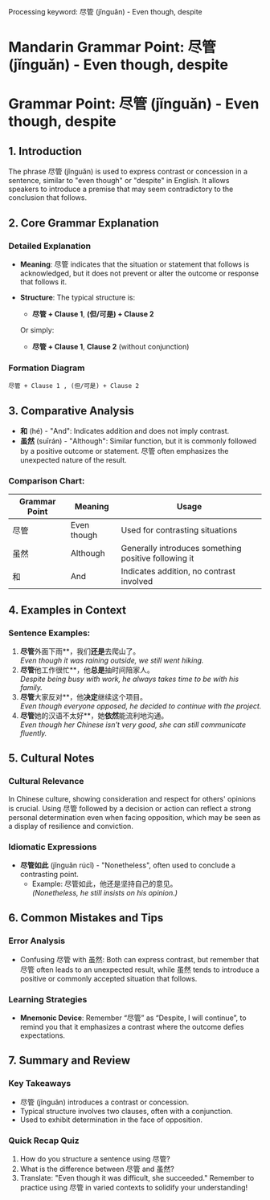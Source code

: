 Processing keyword: 尽管 (jǐnguǎn) - Even though, despite
# Mandarin Grammar Point: 尽管 (jǐnguǎn) - Even though, despite
# Grammar Point: 尽管 (jǐnguǎn) - Even though, despite
## 1. Introduction
The phrase 尽管 (jǐnguǎn) is used to express contrast or concession in a sentence, similar to "even though" or "despite" in English. It allows speakers to introduce a premise that may seem contradictory to the conclusion that follows.
## 2. Core Grammar Explanation
### Detailed Explanation
- **Meaning**: 尽管 indicates that the situation or statement that follows is acknowledged, but it does not prevent or alter the outcome or response that follows it.
- **Structure**: The typical structure is:
  - **尽管 + Clause 1**, **(但/可是) + Clause 2**
  
  Or simply:
  - **尽管 + Clause 1**, **Clause 2** (without conjunction)
### Formation Diagram
```
尽管 + Clause 1 , (但/可是) + Clause 2
```
## 3. Comparative Analysis
- **和** (hé) - "And": Indicates addition and does not imply contrast.
- **虽然** (suīrán) - "Although": Similar function, but it is commonly followed by a positive outcome or statement. 尽管 often emphasizes the unexpected nature of the result.
### Comparison Chart:
| Grammar Point | Meaning        | Usage                                   |
|---------------|----------------|-----------------------------------------|
| 尽管         | Even though    | Used for contrasting situations         |
| 虽然         | Although       | Generally introduces something positive following it |
| 和           | And            | Indicates addition, no contrast involved |
## 4. Examples in Context
### Sentence Examples:
1. **尽管**外面下雨**，我们**还是**去爬山了。  
   *Even though it was raining outside, we still went hiking.*
2. **尽管**他工作很忙**，他**总是**抽时间陪家人。  
   *Despite being busy with work, he always takes time to be with his family.*
3. **尽管**大家反对**，他**决定**继续这个项目。  
   *Even though everyone opposed, he decided to continue with the project.*
4. **尽管**她的汉语不太好**，她**依然**能流利地沟通。  
   *Even though her Chinese isn't very good, she can still communicate fluently.*
## 5. Cultural Notes
### Cultural Relevance
In Chinese culture, showing consideration and respect for others' opinions is crucial. Using 尽管 followed by a decision or action can reflect a strong personal determination even when facing opposition, which may be seen as a display of resilience and conviction.
### Idiomatic Expressions
- **尽管如此** (jǐnguǎn rúcǐ) - "Nonetheless", often used to conclude a contrasting point.
  - Example: 尽管如此，他还是坚持自己的意见。  
  *(Nonetheless, he still insists on his opinion.)*
## 6. Common Mistakes and Tips
### Error Analysis
- Confusing 尽管 with 虽然: Both can express contrast, but remember that 尽管 often leads to an unexpected result, while 虽然 tends to introduce a positive or commonly accepted situation that follows.
### Learning Strategies
- **Mnemonic Device**: Remember “尽管” as “Despite, I will continue”, to remind you that it emphasizes a contrast where the outcome defies expectations.
## 7. Summary and Review
### Key Takeaways
- 尽管 (jǐnguǎn) introduces a contrast or concession.
- Typical structure involves two clauses, often with a conjunction.
- Used to exhibit determination in the face of opposition.
### Quick Recap Quiz
1. How do you structure a sentence using 尽管?
2. What is the difference between 尽管 and 虽然?
3. Translate: "Even though it was difficult, she succeeded."
Remember to practice using 尽管 in varied contexts to solidify your understanding!
